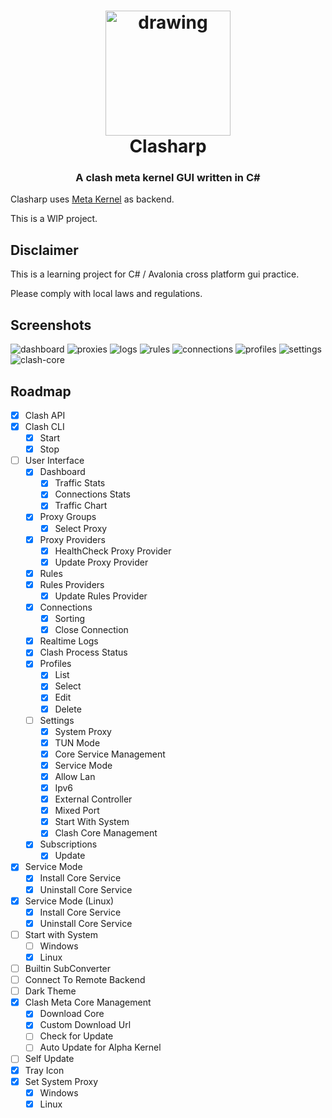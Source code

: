 ﻿<h1 align="center">
  <img src="images/clasharp.svg" alt="drawing" width="200"/>
  <br>Clasharp<br>
</h1>

<h3 align="center">A clash meta kernel GUI written in C#</h3>

Clasharp uses [Meta Kernel](https://github.com/MetaCubeX/Clash.Meta) as backend.

This is a WIP project.

## Disclaimer

This is a learning project for C# / Avalonia cross platform gui practice.

Please comply with local laws and regulations.

## Screenshots

![dashboard](images/dashboard.png)
![proxies](images/proxies.png)
![logs](images/logs.png)
![rules](images/rules.png)
![connections](images/connections.png)
![profiles](images/profiles.png)
![settings](images/settings.png)
![clash-core](images/clash-core.png)

## Roadmap
- [x] Clash API
- [x] Clash CLI
  - [x] Start
  - [x] Stop
- [ ] User Interface
  - [x] Dashboard
    - [x] Traffic Stats
    - [x] Connections Stats
    - [x] Traffic Chart
  - [x] Proxy Groups
    - [x] Select Proxy
  - [x] Proxy Providers
      - [x] HealthCheck Proxy Provider
      - [x] Update Proxy Provider
  - [x] Rules
  - [x] Rules Providers
      - [x] Update Rules Provider
  - [x] Connections
    - [x] Sorting
    - [x] Close Connection
  - [x] Realtime Logs
  - [x] Clash Process Status
  - [x] Profiles
    - [x] List
    - [x] Select
    - [x] Edit
    - [x] Delete
  - [ ] Settings
    - [x] System Proxy
    - [x] TUN Mode
    - [x] Core Service Management
    - [x] Service Mode
    - [x] Allow Lan
    - [x] Ipv6
    - [x] External Controller
    - [x] Mixed Port
    - [x] Start With System
    - [x] Clash Core Management
  - [x] Subscriptions
    - [x] Update
- [x] Service Mode
  - [x] Install Core Service
  - [x] Uninstall Core Service
- [x] Service Mode (Linux)
  - [x] Install Core Service
  - [x] Uninstall Core Service
- [ ] Start with System
  - [ ] Windows
  - [x] Linux
- [ ] Builtin SubConverter
- [ ] Connect To Remote Backend
- [ ] Dark Theme
- [x] Clash Meta Core Management
  - [x] Download Core
  - [x] Custom Download Url
  - [ ] Check for Update
  - [ ] Auto Update for Alpha Kernel
- [ ] Self Update
- [x] Tray Icon
- [x] Set System Proxy
  - [x] Windows
  - [x] Linux
